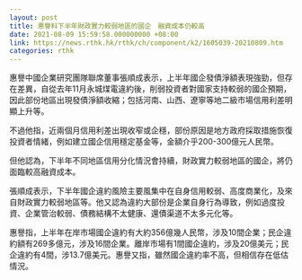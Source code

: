 ```yaml
---
layout: post
title: 惠譽料下半年財政實力較弱地區的國企　融資成本仍較高
date: 2021-08-09 15:59:58.000000000 +08:00
link: https://news.rthk.hk/rthk/ch/component/k2/1605039-20210809.htm
categories: rthk
---
```


惠譽中國企業研究團隊聯席董事張順成表示，上半年國企發債淨額表現強勁，但存在差異，自從去年11月永城煤電違約後，削弱投資者對國家支持較弱的國企預期，因此部份地區出現發債淨額收縮；包括河南、山西、遼寧等地二級市場信用利差明顯上升等。

不過他指，近兩個月信用利差出現收窄或企穩，部份原因是地方政府採取措施恢復投資者情緒，例如建立國企信用穩定基金等，金額介乎200-300億元人民幣。

但他認為，下半年不同地區信用分化情況會持續，財政實力較弱地區的國企，將仍面臨較高融資成本。

張順成表示，下半年國企違約風險主要風集中在自身信用較弱、高度商業化，及來自財政實力較弱地區等。他又認為違約大部份是企業自身行為導致，例如過度投資、企業管治較弱、債務結構不太健康、還債渠道不太多元化等。

惠譽指，上半年在岸市場國企違約有大約356億幾人民幣，涉及10間企業；民企違約額有269多億元，涉及16間企業。離岸市場有1間國企違約，涉及20億美元；民企違約有4間，涉13.7億美元。惠譽又指，雖然國企違約率不高，但相信存在低估情況。
